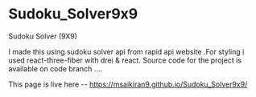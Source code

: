 # Sudoku_Solver9x9
Sudoku Solver (9X9)

I made this using sudoku solver api from rapid api website .For styling i used react-three-fiber with drei & react.
Source code for the project is available on code branch ....

This page is live here -- https://msaikiran9.github.io/Sudoku_Solver9x9/
